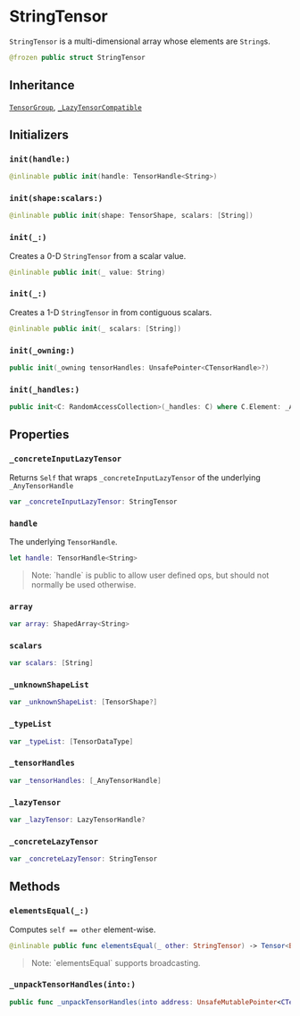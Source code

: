 # StringTensor

`StringTensor` is a multi-dimensional array whose elements are `String`s.

``` swift
@frozen public struct StringTensor
```

## Inheritance

[`TensorGroup`](/TensorGroup), [`_LazyTensorCompatible`](/_LazyTensorCompatible)

## Initializers

### `init(handle:)`

``` swift
@inlinable public init(handle: TensorHandle<String>)
```

### `init(shape:scalars:)`

``` swift
@inlinable public init(shape: TensorShape, scalars: [String])
```

### `init(_:)`

Creates a 0-D `StringTensor` from a scalar value.

``` swift
@inlinable public init(_ value: String)
```

### `init(_:)`

Creates a 1-D `StringTensor` in from contiguous scalars.

``` swift
@inlinable public init(_ scalars: [String])
```

### `init(_owning:)`

``` swift
public init(_owning tensorHandles: UnsafePointer<CTensorHandle>?)
```

### `init(_handles:)`

``` swift
public init<C: RandomAccessCollection>(_handles: C) where C.Element: _AnyTensorHandle
```

## Properties

### `_concreteInputLazyTensor`

Returns `Self` that wraps `_concreteInputLazyTensor` of the underlying
`_AnyTensorHandle`

``` swift
var _concreteInputLazyTensor: StringTensor
```

### `handle`

The underlying `TensorHandle`.

``` swift
let handle: TensorHandle<String>
```

> Note: \`handle\` is public to allow user defined ops, but should not normally be used otherwise.

### `array`

``` swift
var array: ShapedArray<String>
```

### `scalars`

``` swift
var scalars: [String]
```

### `_unknownShapeList`

``` swift
var _unknownShapeList: [TensorShape?]
```

### `_typeList`

``` swift
var _typeList: [TensorDataType]
```

### `_tensorHandles`

``` swift
var _tensorHandles: [_AnyTensorHandle]
```

### `_lazyTensor`

``` swift
var _lazyTensor: LazyTensorHandle?
```

### `_concreteLazyTensor`

``` swift
var _concreteLazyTensor: StringTensor
```

## Methods

### `elementsEqual(_:)`

Computes `self == other` element-wise.

``` swift
@inlinable public func elementsEqual(_ other: StringTensor) -> Tensor<Bool>
```

> Note: \`elementsEqual\` supports broadcasting.

### `_unpackTensorHandles(into:)`

``` swift
public func _unpackTensorHandles(into address: UnsafeMutablePointer<CTensorHandle>?)
```
